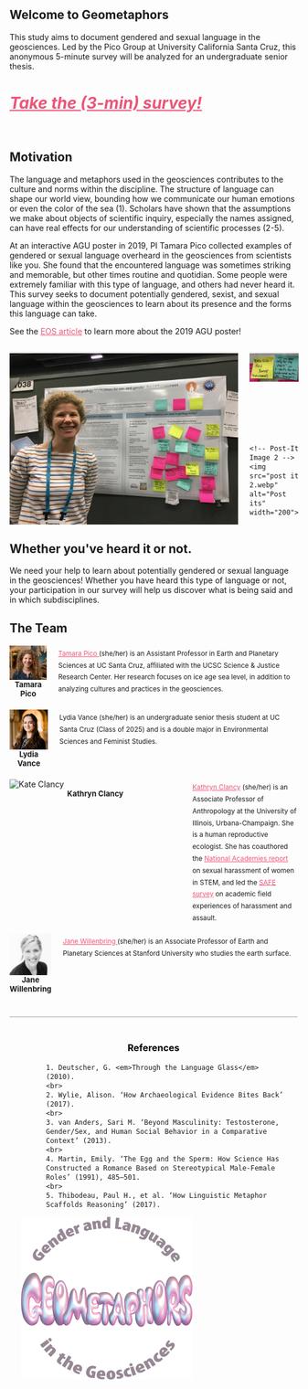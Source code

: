 

<!-- Global site tag (gtag.js) - Google Analytics -->
<script async src="https://www.googletagmanager.com/gtag/js?id=G-1YZHSGQYW1"></script>
<script>
  window.dataLayer = window.dataLayer || [];
  function gtag(){dataLayer.push(arguments);}
  gtag('js', new Date());

  gtag('config', 'G-1YZHSGQYW1');
</script>
## Welcome to Geometaphors
This study aims to document gendered and sexual language in the geosciences. Led by the Pico Group at University California Santa Cruz, this anonymous 5-minute survey will be analyzed for an undergraduate senior thesis.

# <em> <a href="https://ucsantacruz.co1.qualtrics.com/jfe/form/SV_0jpXkdWUck2nUvI" target="_blank" style="color:#EC5578;">Take the (3-min) survey!</a> </em>
<br>

## Motivation 
The language and metaphors used in the geosciences contributes to the culture and norms within the discipline. The structure of language can shape our world view, bounding how we communicate our human emotions or even the color of the sea (1). Scholars have shown that the assumptions we make about objects of scientific inquiry, especially the names assigned, can have real effects for our understanding of scientific processes (2-5).

At an interactive AGU poster in 2019, PI Tamara Pico collected examples of gendered or sexual language overheard in the geosciences from scientists like you. She found that the encountered language was sometimes striking and memorable, but other times routine and quotidian. Some people were extremely familiar with this type of language, and others had never heard it. This survey seeks to document potentially gendered, sexist, and sexual language within the geosciences to learn about its presence and the forms this language can take.

<p style="text-align: left;">See the <a href="https://eos.org/articles/body-based-jargon-can-be-harassment-when-it-turns-sexual" target="_blank" style="color:#EC5578;">EOS article</a> to learn more about the 2019 AGU poster!</p>

<!-- Container for the AGU poster and two additional images -->
<div style="text-align: left; margin-top: 30px; display: flex;">
  <!-- Main AGU Poster Image -->
  <img src="agu_poster_bodygeo.jpg" alt="AGU 2019 Poster" width="400" style="margin-right: 20px;">

  <!-- Container for the two additional images -->
  <div style="display: flex; flex-direction: column; justify-content: space-between;">
    <!-- Post-It Image 1 -->
    <img src="post it 1.webp" alt="Post its" width="200" style="margin-bottom: 10px;">
    
    <!-- Post-It Image 2 -->
    <img src="post it 2.webp" alt="Post its" width="200">
  </div>
</div>

<div style="clear: both; margin-top: 30px;">
  
 ## Whether you've heard it or not. 
  <p> We need your help to learn about potentially gendered or sexual language in the geosciences! Whether you have heard this type of language or not, your participation in our survey will help us discover what is being said and in which subdisciplines.</p>
</div>


## The Team 

<!-- First team member -->
<div style="display: flex; align-items: flex-start; margin-bottom: 20px;">
  <div style="display: flex; flex-direction: column; align-items: center; margin-right: 20px;">
    <img src="HudsonGazettephoto_sq.jpg" alt="HudsonGazettephoto_sq.jpg" style = "width: 230px; height:auto;!important;">
    <div style="font-size: 13px; font-weight: bold; text-align: center;">Tamara Pico</div>
  </div>
  <div style="flex-grow: 1; text-align: left; max-width: 600px;">
    <sub> <a href="https://tamarapico.github.io/" target="_blank" style="color:#EC5578;">Tamara Pico  </a> (she/her) is an Assistant Professor in Earth and Planetary Sciences at UC Santa Cruz, affiliated with the UCSC Science & Justice Research Center. Her research focuses on ice age sea level, in addition to analyzing cultures and practices in the geosciences.</sub>
  </div>
</div>

<!-- Second team member -->
<div style="display: flex; align-items: flex-start; margin-bottom: 20px;">
  <div style="display: flex; flex-direction: column; align-items: center; margin-right: 20px;">
    <img src="lyd.JPG" alt="lyd.JPG" style = "width: 150px !important;">
    <div style="font-size: 13px; font-weight: bold; text-align: center;">Lydia Vance</div>
  </div>
  <div style="flex-grow: 1; text-align: left; max-width: 600px;">
    <sub>Lydia Vance (she/her) is an undergraduate senior thesis student at UC Santa Cruz (Class of 2025) and is a double major in Environmental Sciences and Feminist Studies.</sub>
  </div>
</div>

<div style="display: flex; align-items: flex-start; margin-bottom: 20px;">
  <div style="display: flex; flex-direction: column; align-items: center; margin-right: 20px;">
    <img src="kate_clancy.avif" alt="Kate Clancy" style="width: 300px; height: auto; object-fit: cover;">
    <div style="font-size: 13px; font-weight: bold; text-align: center;">Kathryn Clancy</div>
  </div>
  <div style="flex-grow: 1; text-align: left; max-width: 600px;">
    <sub><a href="https://clancylabs.com/" target="_blank" style="color:#EC5578;">Kathryn Clancy</a> (she/her) is an Associate Professor of Anthropology at the University of Illinois, Urbana-Champaign. She is a human reproductive ecologist. She has coauthored the <a href="https://www.nationalacademies.org/our-work/sexual-harassment-in-academia" target="_blank" style="color:#EC5578;">National Academies report</a> on sexual harassment of women in STEM, and led the <a href="https://journals.plos.org/plosone/article?id=10.1371/journal.pone.0102172" target="_blank" style="color:#EC5578;">SAFE survey</a> on academic field experiences of harassment and assault.</sub>
  </div>
</div>

<!-- Fourth team member -->
<div style="display: flex; align-items: flex-start; margin-bottom: 20px;">
  <div style="display: flex; flex-direction: column; align-items: center; margin-right: 20px;">
    <img src="jane-k-willenbring.webp" alt="Jane Willenbring" style="width: 120px; height:auto; object-fit: cover;">
    <div style="font-size: 13px; font-weight: bold; text-align: center;">Jane Willenbring</div>
  </div>
  <div style="flex-grow: 1; text-align: left; max-width: 600px;">
    <sub><a href="https://lifelandscape.stanford.edu/people/jane-willenbring" target="_blank" style="color:#EC5578;">Jane Willenbring </a> (she/her) is an Associate Professor of Earth and Planetary Sciences at Stanford University who studies the earth surface.</sub>
  </div>
</div>
<!-- References -->
<div style="margin-top: 40px; padding: 20px; border-top: 2px solid #ccc;">
  <h3 style="text-align: center; color: black;">References</h3>
  <ul style="list-style-type: decimal; margin-left: 20px;">
    
    1. Deutscher, G. <em>Through the Language Glass</em> (2010).
    <br>
    2. Wylie, Alison. ‘How Archaeological Evidence Bites Back’ (2017).
    <br>
    3. van Anders, Sari M. ‘Beyond Masculinity: Testosterone, Gender/Sex, and Human Social Behavior in a Comparative Context’ (2013).
    <br>
    4. Martin, Emily. ‘The Egg and the Sperm: How Science Has Constructed a Romance Based on Stereotypical Male-Female Roles’ (1991), 485–501.
    <br>
    5. Thibodeau, Paul H., et al. ‘How Linguistic Metaphor Scaffolds Reasoning’ (2017).

  </ul>
    <img src="Geometaphors_2.png" alt="geometaphor logo" width="300">
   <!-- <img src="Geometaphors_3.png" alt="geometaphor logo" width="350"/> -->
</div>
